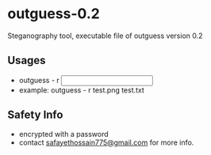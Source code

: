 # outguess-0.2
Steganography tool, executable file of outguess version 0.2 

## Usages

- outguess - r <input image file name> <output text file name>
- example: outguess - r test.png test.txt

## Safety Info

- encrypted with a password
- contact [safayethossain775@gmail.com](mailto:safayethossain775@gmail.com) for more info.
